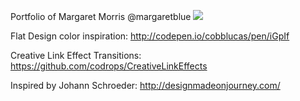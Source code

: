 Portfolio of Margaret Morris
@margaretblue
<img src="http://farm3.staticflickr.com/2888/11967134573_6c0dc06472.jpg">

Flat Design color inspiration:
http://codepen.io/cobblucas/pen/iGpIf

Creative Link Effect Transitions:
https://github.com/codrops/CreativeLinkEffects

Inspired by Johann Schroeder:
http://designmadeonjourney.com/


